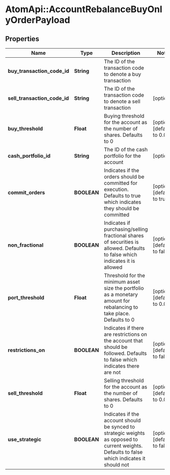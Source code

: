 # AtomApi::AccountRebalanceBuyOnlyOrderPayload

## Properties
Name | Type | Description | Notes
------------ | ------------- | ------------- | -------------
**buy_transaction_code_id** | **String** | The ID of the transaction code to denote a buy transaction | 
**sell_transaction_code_id** | **String** | The ID of the transaction code to denote a sell transaction | [optional] 
**buy_threshold** | **Float** | Buying threshold for the account as the number of shares. Defaults to 0 | [optional] [default to 0.0]
**cash_portfolio_id** | **String** | The ID of the cash portfolio for the account | [optional] 
**commit_orders** | **BOOLEAN** | Indicates if the orders should be committed for execution. Defaults to true which indicates they should be committed | [optional] [default to true]
**non_fractional** | **BOOLEAN** | Indicates if purchasing/selling fractional shares of securities is allowed. Defaults to false which indicates it is allowed | [optional] [default to false]
**port_threshold** | **Float** | Threshold for the minimum asset size the portfolio as a monetary amount for rebalancing to take place. Defaults to 0 | [optional] [default to 0.0]
**restrictions_on** | **BOOLEAN** | Indicates if there are restrictions on the account that should be followed. Defaults to false which indicates there are not | [optional] [default to false]
**sell_threshold** | **Float** | Selling threshold for the account as the number of shares. Defaults to 0 | [optional] [default to 0.0]
**use_strategic** | **BOOLEAN** | Indicates if the account should be synced to strategic weights as opposed to current weights. Defaults to false which indicates it should not | [optional] [default to false]


